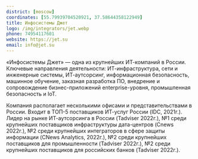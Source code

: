 ```yaml
---
district: [moscow]
coordinates: [55.79939704520921, 37.58644358122949]
title: Инфосистемы Джет
logo: /img/integrators/jet.webp
phone: 74954117601
website: https://jet.su
email: info@jet.su
---
```


«Инфосистемы Джет» — одна из крупнейших ИТ-компаний в России.
Ключевые направления деятельности: ИТ-инфраструктура, сети и инженерные системы, ИТ-аутсорсинг, информационная безопасность, машинное обучение, заказная разработка ПО, внедрение и сопровождение бизнес-приложений enterprise-уровня, промышленная безопасность и IoT.


Компания располагает несколькими офисами и представительствами в России. Входит в ТОП-5 поставщиков ИТ-услуг России (IDC, 2021г.). Лидер на рынке ИТ-аутсорсинга в России (Tadviser 2022г.), №1 среди крупнейших поставщиков инфраструктуры дата-центров (Cnews 2022г.), №2 среди крупнейших интеграторов в сфере защиты информации (CNews Analytics, 2022г.), №2 среди крупнейших поставщиков для промышленности (Tadviser 2022г.), №2 среди крупнейших поставщиков для российских банков (Tadviser 2022г.).

